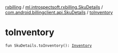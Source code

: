 [rxbilling](../../index.md) / [ml.introspectsoft.rxbilling.SkuDetails](../index.md) / [com.android.billingclient.api.SkuDetails](index.md) / [toInventory](./to-inventory.md)

# toInventory

`fun SkuDetails.toInventory(): `[`Inventory`](../../ml.introspectsoft.rxbilling/-inventory/index.md)